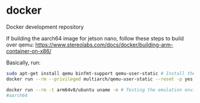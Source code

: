# docker
Docker development repository

If building the aarch64 image for jetson nano, follow these steps to build over qemu:
https://www.stereolabs.com/docs/docker/building-arm-container-on-x86/

Basically, run:
```bash
sudo apt-get install qemu binfmt-support qemu-user-static # Install the qemu packages
docker run --rm --privileged multiarch/qemu-user-static --reset -p yes # This step will execute the registering scripts

docker run --rm -t arm64v8/ubuntu uname -m # Testing the emulation environment
#aarch64
```
